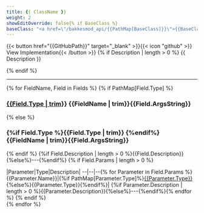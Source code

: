 ```yaml
---
title: {{ ClassName }}
weight: 2
showEditOverride: false{% if BaseClass %}
baseClass: "<a href=\"/bakkesmod_api/{{PathMap[BaseClass]}}\">{{BaseClass}}</a>"{% endif %}
---
```

\{\{< button href="{{GitHubPath}}" target="_blank" >\}\}\{\{< icon "github" >\}\} View Implementation\{\{< /button >\}\}
{% if Description | length > 0 %}
{{ Description }}

{% endif %}

---

{% for FieldName, Field in Fields %}
{% if PathMap[Field.Type] %}
### [{{Field.Type | trim}}](/bakkesmod_api/{{PathMap[Field.Type]}})&nbsp;{{FieldName | trim}}{{Field.ArgsString}}
{% else %}
### {%if Field.Type %}{{Field.Type | trim}}&nbsp;{%endif%}{{FieldName | trim}}{{Field.ArgsString}}
{% endif %}
{%if Field.Description | length > 0 %}{{Field.Description}}{%else%}---{%endif%}
{% if Field.Params | length > 0 %}

|Parameter|Type|Description|
--|--|--{% for Parameter in Field.Params %}
{{Parameter.Name}}|{%if PathMap[Parameter.Type]%}[{{Parameter.Type}}](/bakkesmod_api/{{PathMap[Parameter.Type]}}){%else%}{{Parameter.Type}}{%endif%}| {%if Parameter.Description | length > 0 %}{{Parameter.Description}}{%else%}---{%endif%}{% endfor %}
{% endif %}
<br />
{% endfor %}
